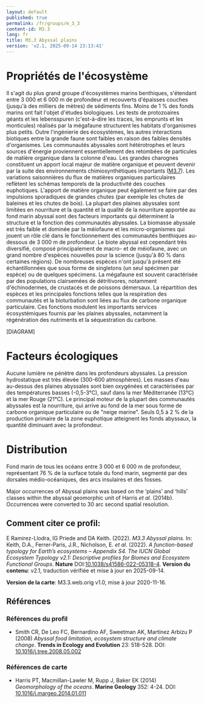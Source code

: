 ```yaml
---
layout: default
published: true
permalink: /fr/groups/m_3_3
content-id: M3.3
lang: fr
title: M3.3 Abyssal plains
version: 'v2.1, 2025-09-14 23:13:41'
---
```




# Propriétés de l'écosystème
 
Il s\'agit du plus grand groupe d\'écosystèmes marins benthiques,
s\'étendant entre 3 000 et 6 000 m de profondeur et recouverts
d\'épaisses couches (jusqu\'à des milliers de mètres) de sédiments fins.
Moins de 1 % des fonds marins ont fait l\'objet d\'études biologiques.
Les tests de protozoaires géants et les lebensspuren (c\'est-à-dire les
traces, les emprunts et les monticules) réalisés par la mégafaune
structurent les habitats d\'organismes plus petits. Outre l\'ingénierie
des écosystèmes, les autres interactions biotiques entre la grande faune
sont faibles en raison des faibles densités d\'organismes. Les
communautés abyssales sont hétérotrophes et leurs sources d\'énergie
proviennent essentiellement des retombées de particules de matière
organique dans la colonne d\'eau. Les grandes charognes constituent un
apport local majeur de matière organique et peuvent devenir par la suite
des environnements chimiosynthétiques importants ([M3.7](/explore/groups/M3.7)). Les variations
saisonnières du flux de matières organiques particulaires reflètent les
schémas temporels de la productivité des couches euphotiques. L\'apport
de matière organique peut également se faire par des impulsions
sporadiques de grandes chutes (par exemple les chutes de baleines et les
chutes de bois). La plupart des plaines abyssales sont limitées en
nourriture et la quantité et la qualité de la nourriture apportée au
fond marin abyssal sont des facteurs importants qui déterminent la
structure et la fonction des communautés abyssales. La biomasse abyssale
est très faible et dominée par la méiofaune et les micro-organismes qui
jouent un rôle clé dans le fonctionnement des communautés benthiques
au-dessous de 3 000 m de profondeur. Le biote abyssal est cependant très
diversifié, composé principalement de macro- et de méiofaune, avec un
grand nombre d\'espèces nouvelles pour la science (jusqu\'à 80 % dans
certaines régions). De nombreuses espèces n\'ont jusqu\'à présent été
échantillonnées que sous forme de singletons (un seul spécimen par
espèce) ou de quelques spécimens. La mégafaune est souvent caractérisée
par des populations clairsemées de détritivores, notamment
d\'échinodermes, de crustacés et de poissons démersaux. La répartition
des espèces et les principales fonctions telles que la respiration des
communautés et la bioturbation sont liées au flux de carbone organique
particulaire. Ces fonctions modulent les importants services
écosystémiques fournis par les plaines abyssales, notamment la
régénération des nutriments et la séquestration du carbone.

[DIAGRAM]

# Facteurs écologiques
 
Aucune lumière ne pénètre dans les profondeurs abyssales. La pression
hydrostatique est très élevée (300-600 atmosphères). Les masses d\'eau
au-dessus des plaines abyssales sont bien oxygénées et caractérisées par
des températures basses (-0,5-3°C), sauf dans la mer Méditerranée (13°C)
et la mer Rouge (21°C). Le principal moteur de la plupart des
communautés abyssales est la nourriture, qui arrive au fond de la mer
sous forme de carbone organique particulaire ou de \"neige marine\".
Seuls 0,5 à 2 % de la production primaire de la zone euphotique
atteignent les fonds abyssaux, la quantité diminuant avec la profondeur.
 
# Distribution
 
Fond marin de tous les océans entre 3 000 et 6 000 m de profondeur,
représentant 76 % de la surface totale du fond marin, segmenté par des
dorsales médio-océaniques, des arcs insulaires et des fosses.

Major occurrences of Abyssal plains was based on the ‘plains’ and ‘hills’ classes within the abyssal geomorphic unit of Harris _et al._ (2014b). Occurrences were converted to 30 arc second spatial resolution.

## Comment citer ce profil:

E Ramirez-Llodra, IG Priede and DA Keith. (2022). *M3.3 Abyssal plains*. In: Keith, D.A., Ferrer-Paris, J.R., Nicholson, E. *et al.* (2022). *A function-based typology for Earth’s ecosystems – Appendix S4. The IUCN Global Ecosystem Typology v2.1: Descriptive profiles for Biomes and Ecosystem Functional Groups*. **Nature** DOI:[10.1038/s41586-022-05318-4](https://doi.org/10.1038/s41586-022-05318-4).
**Version du contenu**: v2.1, traduction vérifiée et mise à jour en 2025-09-14.

**Version de la carte**: M3.3.web.orig v1.0, mise à jour 2020-11-16.

## Références

### Références du profil

* Smith CR, De Leo FC, Bernardino AF, Sweetman AK, Martinez Arbizu P  (2008) *Abyssal food limitation, ecosystem structure and climate change*. **Trends in Ecology and Evolution** 23: 518-528. DOI: [10.1016/j.tree.2008.05.002](http://doi.org/10.1016/j.tree.2008.05.002)

### Références de carte
* Harris PT, Macmillan-Lawler M, Rupp J, Baker EK  (2014) *Geomorphology of the oceans*. **Marine Geology** 352: 4-24. DOI: [10.1016/j.margeo.2014.01.011](http://doi.org/10.1016/j.margeo.2014.01.011)

